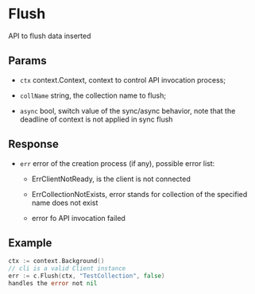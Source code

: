 # Flush 

API to flush data inserted 

## Params

- `ctx` context.Context, context to control API invocation process;

- `collName` string, the collection name to flush;

- `async` bool, switch value of the sync/async behavior, note that the deadline of context is not applied in sync flush

## Response

- `err` error of the creation process (if any), possible error list:

    - ErrClientNotReady, is the client is not connected

    - ErrCollectionNotExists, error stands for collection of the specified name does not exist
    
    - error fo API invocation failed 

## Example

```go
ctx := context.Background()
// cli is a valid Client instance
err := c.Flush(ctx, "TestCollection", false)
handles the error not nil
```
